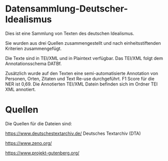 # Datensammlung-Deutscher-Idealismus

Dies ist eine Sammlung von Texten des deutschen Idealismus.

Sie wurden aus drei Quellen zusammengestellt und nach einheitsstiftenden Kriterien zusammengefügt.

Die Texte sind in TEI/XML und in Plaintext verfügbar. Das TEI/XML folgt dem Annotationsschema DATBf.

Zusätzlich wurde auf den Texten eine semi-automatisierte Annotation von Personen, Orten, Zitaten und Text Re-use durchgeführt.
F1 Score für die NER ist 0,69. Die Annotierten TEI/XML Datein befinden sich im Ordner TEI XML annotiert.

# Quellen

Die Quellen für die Dateien sind:

https://www.deutschestextarchiv.de/  Deutsches Textarchiv (DTA)

https://www.zeno.org/

https://www.projekt-gutenberg.org/
